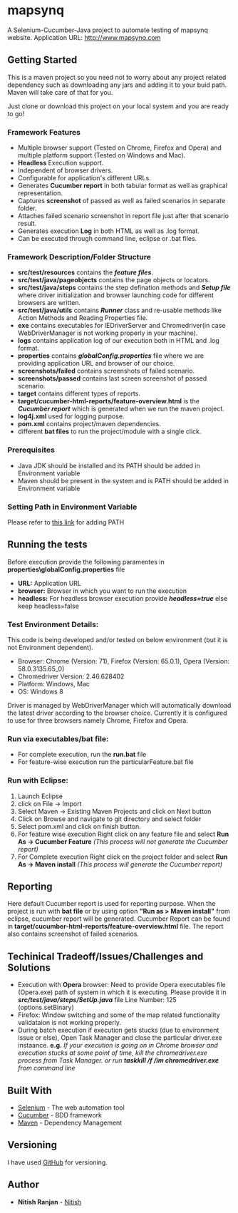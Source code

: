 # mapsynq

A Selenium-Cucumber-Java project to automate testing of mapsynq website.
Application URL: http://www.mapsynq.com 

## Getting Started

This is a maven project so you need not to worry about any project related dependency such as downloading any jars and adding it to your buid path. Maven will take care of that for you.

Just clone or download this project on your local system and you are ready to go!

### Framework Features
* Multiple browser support (Tested on Chrome, Firefox and Opera) and multiple platform support (Tested on Windows and Mac).
* **Headless** Execution support.
* Independent of browser drivers.
* Configurable for application's different URLs.
* Generates **Cucumber report** in both tabular format as well as graphical representation.
* Captures **screenshot** of passed as well as failed scenarios in separate folder.
* Attaches failed scenario screenshot in report file just after that scenario result.
* Generates execution **Log** in both HTML as well as .log format.
* Can be executed through command line, eclipse or .bat files.

### Framework Description/Folder Structure
* **src/test/resources** contains the ***feature files***.
* **src/test/java/pageobjects** contains the page objects or locators.
* **src/test/java/steps** contains the step defination methods and ***Setup file*** where driver initialization and browser launching code for different browsers are written.
* **src/test/java/utils** contains ***Runner*** class and re-usable methods like Action Methods and Reading Properties file.
* **exe** contains executables for IEDriverServer and Chromedriver(in case WebDriverManager is not working properly in your machine).
* **logs** contains application log of our execution both in HTML and .log format.
* **properties** contains ***globalConfig.properties*** file where we are providing application URL and browser of our choice.
* **screenshots/failed** contains screenshots of failed scenario.
* **screenshots/passed** contains last screen screenshot of passed scenario.
* **target** contains different types of reports. 
* **target/cucumber-html-reports/feature-overview.html** is the ***Cucumber report*** which is generated when we run the maven project.
* **log4j.xml** used for logging purpose.
* **pom.xml** contains project/maven dependencies.
* different **bat files** to run the project/module with a single click.

### Prerequisites

* Java JDK should be installed and its PATH should be added in Environment variable
* Maven should be present in the system and is PATH should be added in Environment variable

### Setting Path in Environment Variable

Please refer to [this link](https://www.java.com/en/download/help/path.xml) for adding PATH

## Running the tests

Before execution provide the following paramentes in **properties\globalConfig.properties** file
* **URL:** Application URL 
* **browser:** Browser in which you want to run the execution
* **headless:** For headless browser execution provide ***headless=true*** else keep headless=false

### Test Environment Details:
This code is being developed and/or tested on below environment (but it is not Environment dependent).  
* Browser: Chrome (Version: 71), Firefox (Version: 65.0.1), Opera (Version: 58.0.3135.65_0)
* Chromedriver Version: 2.46.628402
* Platform: Windows, Mac
* OS: Windows 8

Driver is managed by WebDriverManager which will automatically download the latest driver according to the browser choice.
Currently it is configured to use for three browsers namely Chrome, Firefox and Opera.

### Run via executables/bat file:

* For complete execution, run the **run.bat** file
* For feature-wise execution run the particularFeature.bat file

### Run with Eclipse:

1. Launch Eclipse
2. click on File -> Import
3. Select Maven -> Existing Maven Projects and click on Next button
4. Click on Browse and navigate to git directory and select folder
5. Select pom.xml and click on finish button.
6. For feature wise execution Right click on any feature file and select **Run As -> Cucumber Feature** *(This process will not generate the Cucumber report)*
7. For Complete execution Right click on the project folder and select **Run As -> Maven install** *(This process will generate the Cucumber report)*

## Reporting

Here default Cucumber report is used for reporting purpose.
When the project is run with **bat file** or by using option **"Run as > Maven install"** from eclipse, cucumber report will be generated.
Cucumber Report can be found in **target/cucumber-html-reports/feature-overview.html** file. The report also contains screenshot of failed scenarios.

## Techinical Tradeoff/Issues/Challenges and Solutions
* Execution with **Opera** browser: Need to provide Opera executables file (Opera.exe) path of system in which it is executing. Please provide it in ***src/test/java/steps/SetUp.java*** file Line Number: 125 (options.setBinary)
* Firefox: Window switching and some of the map related functionality validataion is not working properly.
* During batch execution if execution gets stucks (due to environment issue or else), Open Task Manager and close the particular driver.exe instaance. **e.g.** *If your execution is going on in Chrome browser and execution stucks at some point of time, kill the chromedriver.exe process from Task Manager. or run **taskkill /f /im chromedriver.exe** from command line*

## Built With

* [Selenium](https://www.seleniumhq.org/) - The web automation tool
* [Cucumber](https://cucumber.io/) - BDD framework
* [Maven](https://maven.apache.org/) - Dependency Management

## Versioning

I have used [GitHub](https://github.com/) for versioning.

## Author

* **Nitish Ranjan** - [Nitish](https://github.com/nitishranjan23)

